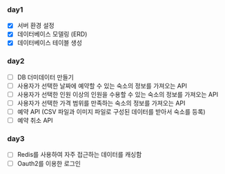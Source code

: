 ### day1
- [x] 서버 환경 설정
- [x] 데이터베이스 모델링 (ERD)
- [x] 데이터베이스 테이블 생성

### day2
- [ ] DB 더미데이터 만들기
- [ ] 사용자가 선택한 날짜에 예약할 수 있는 숙소의 정보를 가져오는 API
- [ ] 사용자가 선택한 인원 이상의 인원을 수용할 수 있는 숙소의 정보를 가져오는 API
- [ ] 사용자가 선택한 가격 범위를 만족하는 숙소의 정보를 가져오는 API
- [ ] 예약 API (CSV 파일과 이미지 파일로 구성된 데이터를 받아서 숙소를 등록)
- [ ] 예약 취소 API

### day3
- [ ] Redis를 사용하여 자주 접근하는 데이터를 캐싱함
- [ ] Oauth2를 이용한 로그인